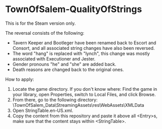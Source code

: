 # TownOfSalem-QualityOfStrings
This is for the Steam version only.

The reversal consists of the following:
- Tavern Keeper and Bootleger have been renamed back to Escort and Consort, and all associated string changes have also been reversed.
- The word "hang" is replaced with "lynch", this change was mostly associated with Executioner and Jester.
- Gender pronouns "he" and "she" are added back.
- Death reasons are changed back to the original ones.

How to apply:
1. Locate the game directory. If you don't know where: Find the game in your library, open Properties, switch to Local Files, and click Browse.
2. From there, go to the following directory: \TownOfSalem_Data\StreamingAssets\res\WebAssets\XMLData
3. Open StringTable.en-US.xml.
4. Copy the content from this repository and paste it above all \<Entry\>s, make sure that the content stays within \<StringTable\>.
